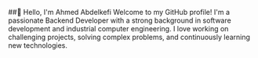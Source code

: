 ##👋 Hello, I\'m Ahmed Abdelkefi Welcome to my GitHub profile! I\'m a
passionate Backend Developer with a strong background in software
development and industrial computer engineering. I love working on
challenging projects, solving complex problems, and continuously
learning new technologies.
